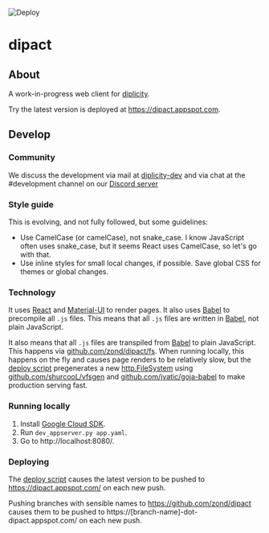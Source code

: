![Deploy](https://github.com/zond/dipact/workflows/Deploy/badge.svg)

# dipact

## About

A work-in-progress web client for [diplicity](https://github.com/zond/diplicity).

Try the latest version is deployed at https://dipact.appspot.com.

## Develop

### Community

We discuss the development via mail at [diplicity-dev](https://groups.google.com/forum/#!forum/diplicity-dev)
and via chat at the #development channel on our [Discord server](https://discord.gg/QETtwGR)

### Style guide

This is evolving, and not fully followed, but some guidelines:

* Use CamelCase (or camelCase), not snake_case. I know JavaScript often uses snake_case, but it seems React uses CamelCase, so let's go with that.
* Use inline styles for small local changes, if possible. Save global CSS for themes or global changes.

### Technology

It uses [React](https://reactjs.org/) and [Material-UI](https://material-ui.com/) to render pages.
It also uses [Babel](https://babeljs.io/) to precompile all `.js` files.
This means that all `.js` files are written in [Babel](https://babeljs.io/), not plain JavaScript.

It also means that all `.js` files are transpiled from [Babel](https://babeljs.io/) to plain JavaScript.
This happens via [github.com/zond/dipact/fs](https://godoc.org/github.com/zond/dipact/fs#FileSystem).
When running locally, this happens on the fly and causes page renders to be relatively slow, but the
[deploy script](https://github.com/zond/dipact/blob/master/.github/workflows/deploy.yml) pregenerates
a new [http.FileSystem](https://golang.org/pkg/net/http/#FileSystem) using
[github.com/shurcooL/vfsgen](https://github.com/shurcooL/vfsgen) and
[github.com/jvatic/goja-babel](https://github.com/jvatic/goja-babel) to make production serving fast.

### Running locally

1. Install [Google Cloud SDK](https://cloud.google.com/sdk/docs).
2. Run `dev_appserver.py app.yaml`.
3. Go to http://localhost:8080/.

### Deploying

The [deploy script](https://github.com/zond/dipact/blob/master/.github/workflows/deploy.yml) causes
the latest version to be pushed to https://dipact.appspot.com/ on each new push.

Pushing branches with sensible names to https://github.com/zond/dipact causes them to be pushed to
https://[branch-name]-dot-dipact.appspot.com/ on each new push.
